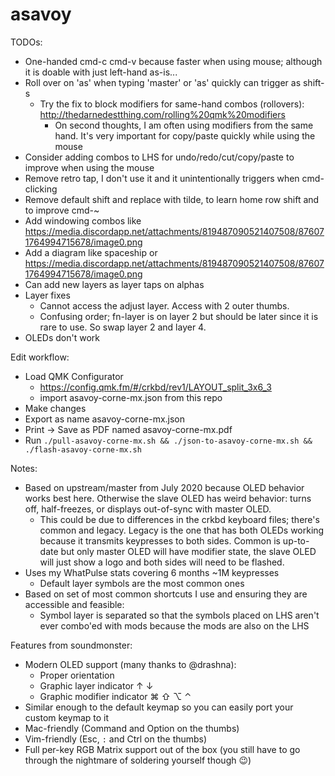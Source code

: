 # asavoy

TODOs:

* One-handed cmd-c cmd-v because faster when using mouse; although it is doable with just left-hand as-is...
* Roll over on 'as' when typing 'master' or 'as' quickly can trigger as shift-s
  * Try the fix to block modifiers for same-hand combos (rollovers): http://thedarnedestthing.com/rolling%20qmk%20modifiers
    * On second thoughts, I am often using modifiers from the same hand. It's very important for copy/paste quickly while using the mouse
* Consider adding combos to LHS for undo/redo/cut/copy/paste to improve when using the mouse
* Remove retro tap, I don't use it and it unintentionally triggers when cmd-clicking
* Remove default shift and replace with tilde, to learn home row shift and to improve cmd-~
* Add windowing combos like https://media.discordapp.net/attachments/819487090521407508/876071764994715678/image0.png
* Add a diagram like spaceship or https://media.discordapp.net/attachments/819487090521407508/876071764994715678/image0.png
* Can add new layers as layer taps on alphas
* Layer fixes
  * Cannot access the adjust layer. Access with 2 outer thumbs.
  * Confusing order; fn-layer is on layer 2 but should be later since it is rare to use. So swap layer 2 and layer 4.
* OLEDs don't work

Edit workflow:

* Load QMK Configurator
  * https://config.qmk.fm/#/crkbd/rev1/LAYOUT_split_3x6_3
  * import asavoy-corne-mx.json from this repo
* Make changes
* Export as name asavoy-corne-mx.json
* Print -> Save as PDF named asavoy-corne-mx.pdf
* Run `./pull-asavoy-corne-mx.sh && ./json-to-asavoy-corne-mx.sh && ./flash-asavoy-corne-mx.sh`

Notes:

* Based on upstream/master from July 2020 because OLED behavior works best here. Otherwise the slave OLED has weird behavior: turns off, half-freezes, or displays out-of-sync with master OLED.
  * This could be due to differences in the crkbd keyboard files; there's common and legacy. Legacy is the one that has both OLEDs working because it transmits keypresses to both sides. Common is up-to-date but only master OLED will have modifier state, the slave OLED will just show a logo and both sides will need to be flashed.
* Uses my WhatPulse stats covering 6 months ~1M keypresses
  * Default layer symbols are the most common ones
* Based on set of most common shortcuts I use and ensuring they are accessible and feasible:
  * Symbol layer is separated so that the symbols placed on LHS aren't ever combo'ed with mods because the mods are also on the LHS

Features from soundmonster:

* Modern OLED support (many thanks to @drashna):
  * Proper orientation
  * Graphic layer indicator ↑ ↓
  * Graphic modifier indicator ⌘ ⇧ ⌥  ⌃
* Similar enough to the default keymap so you can easily port your custom keymap to it
* Mac-friendly (Command and Option on the thumbs)
* Vim-friendly (Esc, `:` and Ctrl on the thumbs)
* Full per-key RGB Matrix support out of the box (you still have to go through the nightmare of soldering yourself though 😉)

